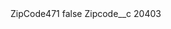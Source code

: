 <?xml version="1.0" encoding="UTF-8"?>
<CustomMetadata xmlns="http://soap.sforce.com/2006/04/metadata" xmlns:xsi="http://www.w3.org/2001/XMLSchema-instance" xmlns:xsd="http://www.w3.org/2001/XMLSchema">
    <label>ZipCode471</label>
    <protected>false</protected>
    <values>
        <field>Zipcode__c</field>
        <value xsi:type="xsd:string">20403</value>
    </values>
</CustomMetadata>
